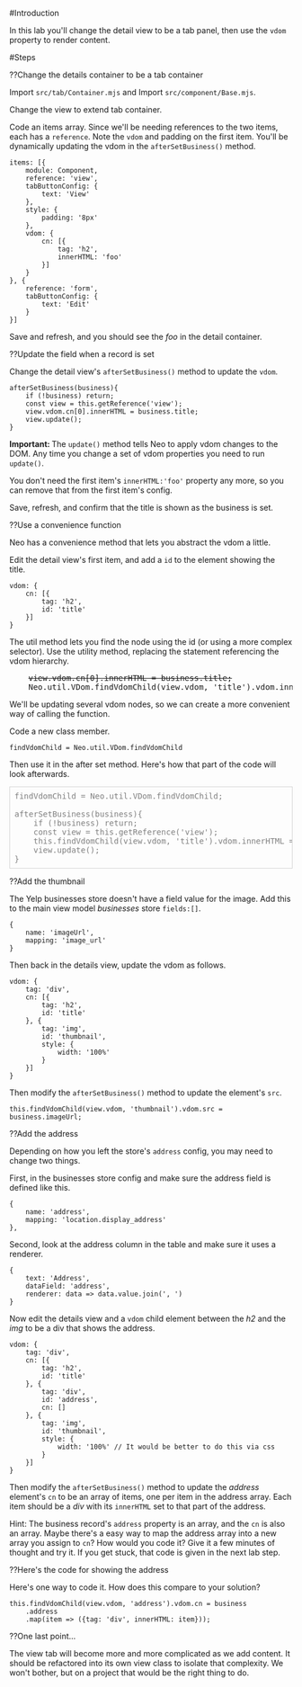 #Introduction

In this lab you'll change the detail view to be a tab panel,
then use the `vdom` property to render content. 

#Steps

??Change the details container to be a tab container

Import `src/tab/Container.mjs` and Import `src/component/Base.mjs`.

Change the view to extend tab container. 

Code an items array. Since we'll be needing references to the 
two items, each has a `reference`. Note the `vdom` and padding 
on the first item. You'll be dynamically updating the vdom 
in the `afterSetBusiness()` method.

    items: [{
        module: Component,
        reference: 'view',
        tabButtonConfig: {
            text: 'View'
        },
        style: {
            padding: '8px'
        },    
        vdom: {
            cn: [{
                tag: 'h2',
                innerHTML: 'foo'
            }]
        }
    }, {
        reference: 'form',
        tabButtonConfig: {
            text: 'Edit'
        }
    }]

Save and refresh, and you should see the _foo_ in the detail container.

??Update the field when a record is set

Change the detail view's `afterSetBusiness()` method to update the `vdom`.

    afterSetBusiness(business){
        if (!business) return;
        const view = this.getReference('view');
        view.vdom.cn[0].innerHTML = business.title;
        view.update();
    }

<b>Important: </b>The `update()` method tells Neo to apply vdom changes to the DOM.
Any time you change a set of vdom properties you need to run `update()`.

You don't need the first item's `innerHTML:'foo'` property any more, so you can 
remove that from the first item's config.

Save, refresh, and confirm that the title is shown as the business is set.

??Use a convenience function

Neo has a convenience method that lets you abstract the vdom a little.

Edit the detail view's first item, and add a `id` to the element showing the title.

    vdom: {
        cn: [{
            tag: 'h2',
            id: 'title'
        }]
    }

The util method lets you find the node using the id (or using a more complex selector).
Use the utility method, replacing the statement referencing the vdom hierarchy.

<pre>
    <s>view.vdom.cn[0].innerHTML = business.title;</s>
    Neo.util.VDom.findVdomChild(view.vdom, 'title').vdom.innerHTML = business.title;
</pre>


We'll be updating several vdom nodes, so we can create a more convenient way of 
calling the function.

Code a new class member.

    findVdomChild = Neo.util.VDom.findVdomChild

Then use it in the after set method. Here's how that part of the code will look afterwards.

<pre style="color:gray; padding: 8px; border: thin solid lightgray;">
findVdomChild = Neo.util.VDom.findVdomChild;

afterSetBusiness(business){
    if (!business) return;
    const view = this.getReference('view');
    this.findVdomChild(view.vdom, 'title').vdom.innerHTML = business.title;
    view.update();
}
</pre>

??Add the thumbnail

The Yelp businesses store doesn't have a field value for the image. Add this
to the main view model _businesses_ store `fields:[]`.

    {
        name: 'imageUrl',
        mapping: 'image_url'
    }

Then back in the details view, update the vdom as follows.

    vdom: {
        tag: 'div',
        cn: [{
            tag: 'h2',
            id: 'title'
        }, {
            tag: 'img',
            id: 'thumbnail',
            style: {
                width: '100%'
            }
        }]
    }

Then modify the `afterSetBusiness()` method to update the element's `src`.

    this.findVdomChild(view.vdom, 'thumbnail').vdom.src = business.imageUrl;

??Add the address

Depending on how you left the store's `address` config, you may need to change two things.

First, in the businesses store config and make sure the address field is defined like this.

    {
        name: 'address',
        mapping: 'location.display_address'
    }, 

Second, look at the address column in the table and make sure it uses a renderer.

    {
        text: 'Address',
        dataField: 'address',
        renderer: data => data.value.join(', ')
    }

Now edit the details view and a `vdom` child element between the _h2_ and the _img_ to 
be a div that shows the address. 

    vdom: {
        tag: 'div',
        cn: [{
            tag: 'h2',
            id: 'title'
        }, {
            tag: 'div',
            id: 'address',
            cn: []
        }, {
            tag: 'img',
            id: 'thumbnail',
            style: {
                width: '100%' // It would be better to do this via css
            }
        }]
    }

Then modify the `afterSetBusiness()` method to update the _address_ element's
`cn` to be an array of items, one per item in the address array. Each item should
be a _div_ with its `innerHTML` set to that part of the address.

Hint: The business record's `address` property is an array, and the `cn` is 
also an array. Maybe there's a easy way to map the address array into a new
array you assign to `cn`? How would you code it? Give it a few minutes
of thought and try it. If you get stuck, that code is given in the next lab step.

??Here's the code for showing the address

Here's one way to code it. How does this compare to your solution?

    this.findVdomChild(view.vdom, 'address').vdom.cn = business
        .address
        .map(item => ({tag: 'div', innerHTML: item}));

??One last point...

The view tab will become more and more complicated as we add content.
It should be refactored into its own view class to isolate that complexity.
We won't bother, but on a project that would be the right thing to do.